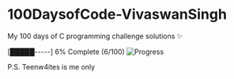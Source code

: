 # 100DaysofCode-VivaswanSingh
My 100 days of C programming challenge solutions ✨

[█████-----] 6% Complete (6/100)
![Progress](https://img.shields.io/badge/Days%20Completed-6%2F100-green)

P.S. Teenw4ites is me only
